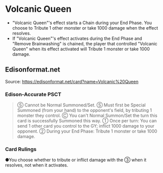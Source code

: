 # Volcanic Queen

*   "Volcanic Queen"'s effect starts a Chain during your End Phase. You choose to Tribute 1 other monster or take 1000 damage when the effect resolves.
*   If "Volcanic Queen"'s effect activates during the End Phase and "Remove Brainwashing" is chained, the player that controlled "Volcanic Queen" when its effect activated will Tribute 1 monster or take 1000 damage.

## Edisonformat.net

Source: https://edisonformat.net/card?name=Volcanic%20Queen

### Edison-Accurate PSCT

> Ⓢ Cannot be Normal Summoned/Set.
> Ⓢ Must first be Special Summoned (from your hand) to the opponent's field, by tributing 1 monster they control.
> Ⓒ You can't Normal Summon/Set the turn this card is successfully Summoned this way.
> ① Once per turn: You can send 1 other card you control to the GY; inflict 1000 damage to your opponent.
> ② During your End Phase: Tribute 1 monster or take 1000 damage.

### Card Rulings

●You choose whether to tribute or inflict damage with the ③ when it resolves, not when it activates.
            